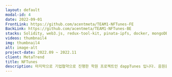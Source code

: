 ```yaml
---
layout: default
modal-id: 4
date: 2022-09-01
FrontLink: https://github.com/acentmeta/TEAM1-NFTunes-FE
BackLink: https://github.com/acentmeta/TEAM1-NFTunes-BE
stacks: Solidity, web3.js, redux-tool-kit, pinata-ipfs, docker, mongoDB, vercel
videos: thumbnail4
img: thumbnail4
alt: image-alt
project-date: 2022.09 ~ 2022.11
client: MetaTrend
title: NFTunes
description: 마지막으로 기업협약으로 진행한 학원 프로젝트인 dappTunes 입니다. 음원을 nft 토큰으로 치환하여, 음원재생으로 발생하는 수익을 토큰의 소유자가 100% 가져갈수 있도록 구상했습니다. 이력서에 기술된 모든 스택을 사용했으며, docker를 이용한 private network 개발구축, erc-721 표준을 사용해 토큰 제작/소거 를 가능하게 하는 등 사용할 수 있는 모든 기술로 만든 제일 자신있는 작업물이라 말씀드릴 수 있습니다. 프로젝트의 자세한 내용은 이력서를 참고해주세요.
---
```

